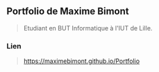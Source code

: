 ## Portfolio de Maxime Bimont

>Etudiant en BUT Informatique à l'IUT de Lille.

### Lien 

>https://maximebimont.github.io/Portfolio
